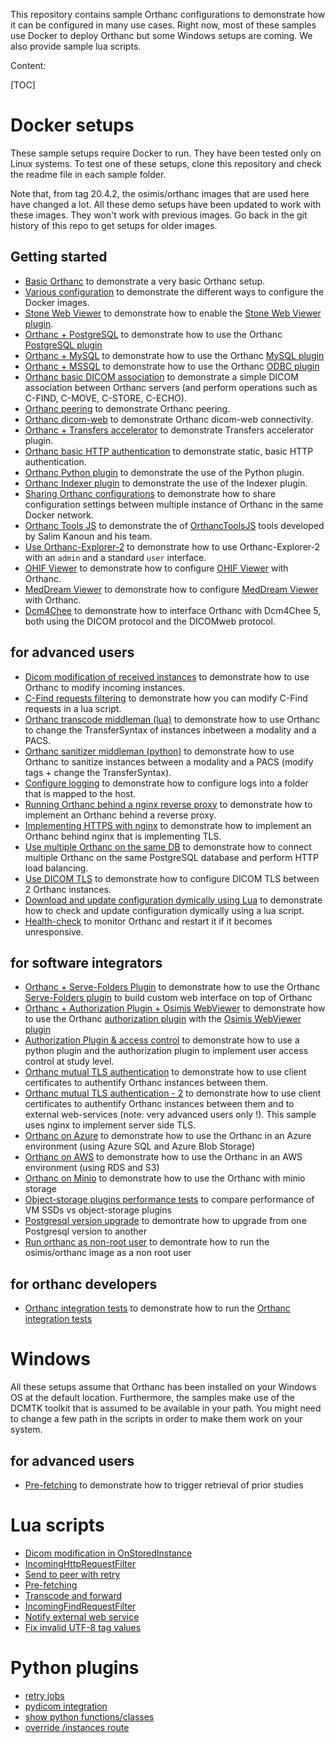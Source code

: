 This repository contains sample Orthanc configurations to demonstrate how it can be configured in many use cases.  Right now, most of these samples use Docker to deploy Orthanc but some Windows setups are coming.
We also provide sample lua scripts.

Content:

[TOC]


# Docker setups

These sample setups require Docker to run.  They have been tested only on Linux systems.  To test one of these setups, clone this repository and check the readme file in each sample folder.

Note that, from tag 20.4.2, the osimis/orthanc images that are used here have changed a lot.  All these demo setups have been updated to work with these images.  They
won't work with previous images.  Go back in the git history of this repo to get setups for older images.

## Getting started
- [Basic Orthanc](docker/basic) to demonstrate a very basic Orthanc setup.
- [Various configuration](docker/all-usages) to demonstrate the different ways to configure the Docker images.
- [Stone Web Viewer](docker/stone-viewer) to demonstrate how to enable the [Stone Web Viewer plugin](https://book.orthanc-server.com/plugins/stone-webviewer.html).
- [Orthanc + PostgreSQL](docker/postgresql) to demonstrate how to use the Orthanc [PostgreSQL plugin](https://book.orthanc-server.com/plugins/postgresql.html)
- [Orthanc + MySQL](docker/mysql) to demonstrate how to use the Orthanc [MySQL plugin](https://book.orthanc-server.com/plugins/mysql.html)
- [Orthanc + MSSQL](docker/mssql) to demonstrate how to use the Orthanc [ODBC plugin](https://book.orthanc-server.com/plugins/odbc.html)
- [Orthanc basic DICOM association](docker/dicom-association) to demonstrate a simple DICOM association between Orthanc servers (and perform operations such as C-FIND, C-MOVE, C-STORE, C-ECHO).
- [Orthanc peering](docker/peering) to demonstrate Orthanc peering.
- [Orthanc dicom-web](docker/dicom-web) to demonstrate Orthanc dicom-web connectivity.
- [Orthanc + Transfers accelerator](docker/transfers-accelerator) to demonstrate Transfers accelerator plugin.
- [Orthanc basic HTTP authentication](docker/basic-authentication) to demonstrate static, basic HTTP authentication.
- [Orthanc Python plugin](docker/python) to demonstrate the use of the Python plugin.
- [Orthanc Indexer plugin](docker/indexer) to demonstrate the use of the Indexer plugin.
- [Sharing Orthanc configurations](docker/share-docker-compose-env-file) to demonstrate how to share configuration settings between multiple instance of Orthanc in the same Docker network.
- [Orthanc Tools JS](docker/orthanc-tools-js) to demonstrate the of [OrthancToolsJS](https://github.com/salimkanoun/Orthanc-Tools-JS/) tools developed by Salim Kanoun and his team.
- [Use Orthanc-Explorer-2](docker/orthanc-explorer-2) to demonstrate how to use Orthanc-Explorer-2 with an `admin` and a standard `user` interface.
- [OHIF Viewer](docker/ohif) to demonstrate how to configure [OHIF Viewer](https://github.com/OHIF/Viewers) with Orthanc.
- [MedDream Viewer](docker/meddream) to demonstrate how to configure [MedDream Viewer](https://www.softneta.com/products/meddream-dicom-viewer/) with Orthanc.
- [Dcm4Chee](docker/dcm4chee5) to demonstrate how to interface Orthanc with Dcm4Chee 5, both using the DICOM protocol and the DICOMweb protocol.

## for advanced users
- [Dicom modification of received instances](docker/modify-instances) to demonstrate how to use Orthanc to modify incoming instances.
- [C-Find requests filtering](docker/dicom-cfind-filter-lua) to demonstrate how you can modify C-Find requests in a lua script.
- [Orthanc transcode middleman (lua)](docker/transcode-middleman) to demonstrate how to use Orthanc to change the TransferSyntax of instances inbetween a modality and a PACS.
- [Orthanc sanitizer middleman (python)](docker/sanitize-middleman-python) to demonstrate how to use Orthanc to sanitize instances between a modality and a PACS (modify tags + change the TransferSyntax).
- [Configure logging](docker/logs) to demonstrate how to configure logs into a folder that is mapped to the host.
- [Running Orthanc behind a nginx reverse proxy](docker/nginx) to demonstrate how to implement an Orthanc behind a reverse proxy.
- [Implementing HTTPS with nginx](docker/tls-with-nginx) to demonstrate how to implement an Orthanc behind nginx that is implementing TLS.
- [Use multiple Orthanc on the same DB](docker/multiple-orthancs-on-same-db) to demonstrate how to connect multiple Orthanc on the same PostgreSQL database and perform HTTP load balancing.
- [Use DICOM TLS](docker/dicom-tls) to demonstrate how to configure DICOM TLS between 2 Orthanc instances.
- [Download and update configuration dymically using Lua](docker/lua-download-config-and-restart) to demonstrate how to check and update configuration dymically using a lua script.
- [Health-check](docker/health-check) to monitor Orthanc and restart it if it becomes unresponsive.


## for software integrators
- [Orthanc + Serve-Folders Plugin](docker/serve-folders) to demonstrate how to use the Orthanc [Serve-Folders plugin](https://book.orthanc-server.com/plugins/serve-folders.html) to build custom web interface on top of Orthanc
- [Orthanc + Authorization Plugin + Osimis WebViewer](docker/authorization-plugin-viewer-query-args) to demonstrate how to use the Orthanc [authorization plugin](https://book.orthanc-server.com/plugins/authorization.html) with the [Osimis WebViewer plugin](https://bitbucket.org/osimis/osimis-webviewer-plugin/src/master/)
- [Authorization Plugin & access control](docker/access-control) to demonstrate how to use a python plugin and the authorization plugin to implement user access control at study level.
- [Orthanc mutual TLS authentication](docker/tls-mutual-auth) to demonstrate how to use client certificates to authentify Orthanc instances between them.
- [Orthanc mutual TLS authentication - 2](docker/full-tls) to demonstrate how to use client certificates to authentify Orthanc instances between them and to external web-services (note: very advanced users only !).  This sample uses nginx to implement
  server side TLS.
- [Orthanc on Azure](docker/azure) to demonstrate how to use the Orthanc in an Azure environment (using Azure SQL and Azure Blob Storage)
- [Orthanc on AWS](docker/aws) to demonstrate how to use the Orthanc in an AWS environment (using RDS and S3)
- [Orthanc on Minio](docker/minio) to demonstrate how to use the Orthanc with minio storage
- [Object-storage plugins performance tests](docker/performance-tests) to compare performance of VM SSDs vs object-storage plugins
- [Postgresql version upgrade](docker/postgresql-upgrade) to demontrate how to upgrade from one Postgresql version to another
- [Run orthanc as non-root user](docker/run-as-user) to demontrate how to run the osimis/orthanc image as a non root user

## for orthanc developers
- [Orthanc integration tests](docker/orthanc-integration-tests) to demonstrate how to run the [Orthanc integration tests](https://bitbucket.org/sjodogne/orthanc-tests)


# Windows

All these setups assume that Orthanc has been installed on your Windows OS at the default location.
Furthermore, the samples make use of the DCMTK toolkit that is assumed to be available in your path.
You might need to change a few path in the scripts in order to make them work on your system.

## for advanced users
- [Pre-fetching](windows/prefetching) to demonstrate how to trigger retrieval of prior studies


# Lua scripts

- [Dicom modification in OnStoredInstance](docker/modify-instances/modify.lua)
- [IncomingHttpRequestFilter](lua-samples/filter-http.lua)
- [Send to peer with retry](lua-samples/send-to-peer-with-retry.lua)
- [Pre-fetching](windows/prefetching/prefetching.lua)
- [Transcode and forward](docker/transcode-middleman/orthanc-middleman/transcodeAndForward.lua)
- [IncomingFindRequestFilter](docker/dicom-cfind-filter-lua/orthanc-b/cfind-filter.lua)
- [Notify external web service](docker/full-tls/orthanc-b/notify-external-web-service.lua)
- [Fix invalid UTF-8 tag values](lua-samples/sanitizeInvalidUtf8TagValues.lua)

# Python plugins

- [retry jobs](python-samples/job-retries.py)
- [pydicom integration](docker/python/orthanc/test.py)
- [show python functions/classes](python-samples/doc.py)
- [override /instances route](python-samples/override-instances-route.py)
